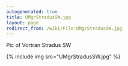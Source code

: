 ```yaml
---
autogenerated: true
title: UMgrStradusSW.jpg
layout: page
redirect_from: /wiki/File:UMgrStradusSW.jpg
---
```


Pic of Vortran Stradus SW

{% include img src="UMgrStradusSW.jpg" %}
